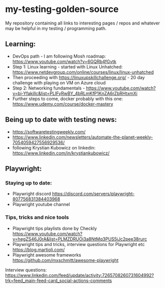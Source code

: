# my-testing-golden-source
My repository containing all links to interesting pages / repos and whatever may be helpful in my testing / programming path.


## Learning:
- DevOps path - I am following Mosh roadmap: https://www.youtube.com/watch?v=6GQRb4fGvtk
- Step 1: Linux learning - started with Linux Unhatched: https://www.netdevgroup.com/online/courses/linux/linux-unhatched
- Then proceeding with https://linuxupskillchallenge.org/ - 20 day challenge with playing on VM on Azure cloud
- Step 2: Networking fundamentals - https://www.youtube.com/watch?v=bj-Yfakjllc&list=PLIFyRwBY_4bRLmKfP1KnZA6rZbRHtxmXi
- Further steps to come, docker probably with this one: https://www.udemy.com/course/docker-mastery

## Being up to date with testing news:
- https://softwaretestingweekly.com/
- https://www.linkedin.com/newsletters/automate-the-planet-weekly-7054059427556929536/
- following Krystian Kubowicz on linkedin: https://www.linkedin.com/in/krystiankubowicz/

## Playwright:
### Staying up to date:
- Playwright discord https://discord.com/servers/playwright-807756831384403968
- Playwright youtube channel

### Tips, tricks and nice tools
- Playwright tips playlists done by Checkly https://www.youtube.com/watch?v=hegZS46J0rA&list=PLMZDRUOi3a8NtMq3PUS5iJc2pee38rurc
- Playwright tips and tricks, interview questions for Playwright etc https://blog.martioli.com/
- Playwright awesome frameworks https://github.com/mxschmitt/awesome-playwright

Interview questions: https://www.linkedin.com/feed/update/activity:7265708260731604992?trk=feed_main-feed-card_social-actions-comments
